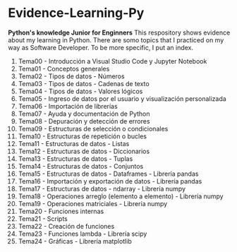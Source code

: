 # Evidence-Learning-Py
**Python's knowledge Junior for Enginners**
This respository shows evidence about my learning in Python. There are somo topics that I practiced on my way as Software Developer.
To be more specific, I put an index.
  1. Tema00 - Introducción a Visual Studio Code y Jupyter Notebook
  2. Tema01 - Conceptos generales
  3. Tema02 - Tipos de datos - Números
  4. Tema03 - Tipos de datos - Cadenas de texto
  5. Tema04 - Tipos de datos - Valores lógicos
  6. Tema05 - Ingreso de datos por el usuario y visualización personalizada
  7. Tema06 - Importación de librerías
  8. Tema07 - Ayuda y documentación de Python
  9. Tema08 - Depuración y detección de errores
  10. Tema09 - Estructuras de selección o condicionales
  11. Tema10 - Estructuras de repetición o bucles
  12. Tema11 - Estructuras de datos - Listas
  13. Tema12 - Estructuras de datos - Diccionarios
  14. Tema13 - Estructuras de datos - Tuplas
  15. Tema14 - Estructuras de datos - Conjuntos
  16. Tema15 - Estructuras de datos - Dataframes - Librería pandas
  17. Tema16 - Importación y exportación de datos - Librería pandas
  18. Tema17 - Estructuras de datos - ndarray - Librería numpy
  19. Tema18 - Operaciones arreglo (elemento a elemento) - Librería numpy
  20. Tema19 - Operaciones matriciales - Librería numpy
  21. Tema20 - Funciones internas
  22. Tema21 - Scripts
  23. Tema22 - Creación de funciones
  24. Tema23 - Funciones lambda - Librería scipy
  25. Tema24 - Gráficas - Librería matplotlib
     
  
  

